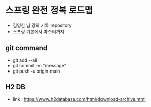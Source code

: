 # 스프링 완전 정복 로드맵
- 김영한 님 강의 기록 repository
- 스프링 기본에서 마스터까지

## git command
- git add --all
- git commit -m "message"
- git push -u origin main

## H2 DB
- link : https://www.h2database.com/html/download-archive.html

